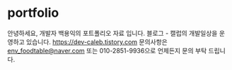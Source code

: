# portfolio
안녕하세요, 개발자 백용익의 포트폴리오 자료 입니다.
블로그 - 캘럽의 개발일상을 운영하고 있습니다. 
https://dev-caleb.tistory.com
문의사항은 env_foodtable@naver.com 또는 010-2851-9936으로
언제든지 문의 부탁 드립니다.
